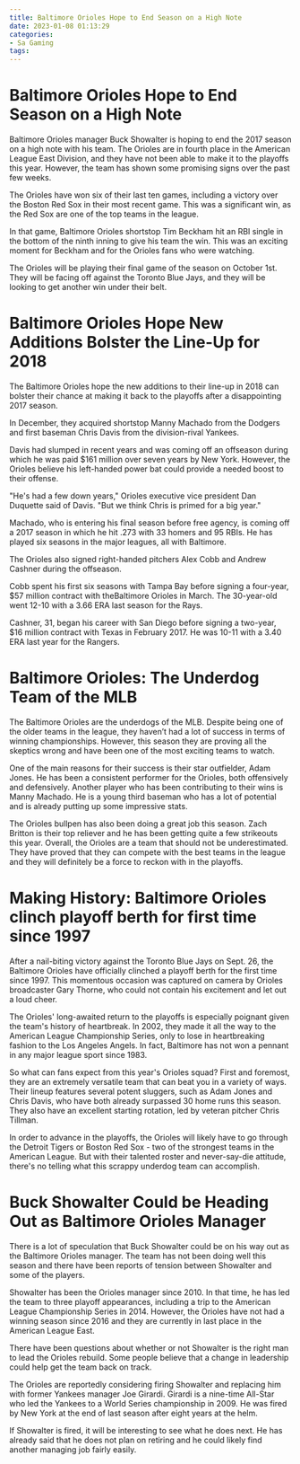 ```yaml
---
title: Baltimore Orioles Hope to End Season on a High Note
date: 2023-01-08 01:13:29
categories:
- Sa Gaming
tags:
---
```



#  Baltimore Orioles Hope to End Season on a High Note

Baltimore Orioles manager Buck Showalter is hoping to end the 2017 season on a high note with his team. The Orioles are in fourth place in the American League East Division, and they have not been able to make it to the playoffs this year. However, the team has shown some promising signs over the past few weeks.

The Orioles have won six of their last ten games, including a victory over the Boston Red Sox in their most recent game. This was a significant win, as the Red Sox are one of the top teams in the league.

In that game, Baltimore Orioles shortstop Tim Beckham hit an RBI single in the bottom of the ninth inning to give his team the win. This was an exciting moment for Beckham and for the Orioles fans who were watching.

The Orioles will be playing their final game of the season on October 1st. They will be facing off against the Toronto Blue Jays, and they will be looking to get another win under their belt.

#  Baltimore Orioles Hope New Additions Bolster the Line-Up for 2018

The Baltimore Orioles hope the new additions to their line-up in 2018 can bolster their chance at making it back to the playoffs after a disappointing 2017 season.

In December, they acquired shortstop Manny Machado from the Dodgers and first baseman Chris Davis from the division-rival Yankees.

Davis had slumped in recent years and was coming off an offseason during which he was paid $161 million over seven years by New York. However, the Orioles believe his left-handed power bat could provide a needed boost to their offense.

"He's had a few down years," Orioles executive vice president Dan Duquette said of Davis. "But we think Chris is primed for a big year."

Machado, who is entering his final season before free agency, is coming off a 2017 season in which he hit .273 with 33 homers and 95 RBIs. He has played six seasons in the major leagues, all with Baltimore.

The Orioles also signed right-handed pitchers Alex Cobb and Andrew Cashner during the offseason.

Cobb spent his first six seasons with Tampa Bay before signing a four-year, $57 million contract with theBaltimore Orioles in March. The 30-year-old went 12-10 with a 3.66 ERA last season for the Rays.

Cashner, 31, began his career with San Diego before signing a two-year, $16 million contract with Texas in February 2017. He was 10-11 with a 3.40 ERA last year for the Rangers.

#  Baltimore Orioles: The Underdog Team of the MLB

The Baltimore Orioles are the underdogs of the MLB. Despite being one of the older teams in the league, they haven’t had a lot of success in terms of winning championships. However, this season they are proving all the skeptics wrong and have been one of the most exciting teams to watch.

One of the main reasons for their success is their star outfielder, Adam Jones. He has been a consistent performer for the Orioles, both offensively and defensively. Another player who has been contributing to their wins is Manny Machado. He is a young third baseman who has a lot of potential and is already putting up some impressive stats.

The Orioles bullpen has also been doing a great job this season. Zach Britton is their top reliever and he has been getting quite a few strikeouts this year. Overall, the Orioles are a team that should not be underestimated. They have proved that they can compete with the best teams in the league and they will definitely be a force to reckon with in the playoffs.

#  Making History: Baltimore Orioles clinch playoff berth for first time since 1997 

After a nail-biting victory against the Toronto Blue Jays on Sept. 26, the Baltimore Orioles have officially clinched a playoff berth for the first time since 1997. This momentous occasion was captured on camera by Orioles broadcaster Gary Thorne, who could not contain his excitement and let out a loud cheer.

The Orioles' long-awaited return to the playoffs is especially poignant given the team's history of heartbreak. In 2002, they made it all the way to the American League Championship Series, only to lose in heartbreaking fashion to the Los Angeles Angels. In fact, Baltimore has not won a pennant in any major league sport since 1983.

So what can fans expect from this year's Orioles squad? First and foremost, they are an extremely versatile team that can beat you in a variety of ways. Their lineup features several potent sluggers, such as Adam Jones and Chris Davis, who have both already surpassed 30 home runs this season. They also have an excellent starting rotation, led by veteran pitcher Chris Tillman.

In order to advance in the playoffs, the Orioles will likely have to go through the Detroit Tigers or Boston Red Sox - two of the strongest teams in the American League. But with their talented roster and never-say-die attitude, there's no telling what this scrappy underdog team can accomplish.

#  Buck Showalter Could be Heading Out as Baltimore Orioles Manager

There is a lot of speculation that Buck Showalter could be on his way out as the Baltimore Orioles manager. The team has not been doing well this season and there have been reports of tension between Showalter and some of the players.

Showalter has been the Orioles manager since 2010. In that time, he has led the team to three playoff appearances, including a trip to the American League Championship Series in 2014. However, the Orioles have not had a winning season since 2016 and they are currently in last place in the American League East.

There have been questions about whether or not Showalter is the right man to lead the Orioles rebuild. Some people believe that a change in leadership could help get the team back on track.

The Orioles are reportedly considering firing Showalter and replacing him with former Yankees manager Joe Girardi. Girardi is a nine-time All-Star who led the Yankees to a World Series championship in 2009. He was fired by New York at the end of last season after eight years at the helm.

If Showalter is fired, it will be interesting to see what he does next. He has already said that he does not plan on retiring and he could likely find another managing job fairly easily.